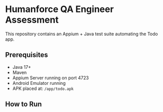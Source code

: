 # Humanforce QA Engineer Assessment

This repository contains an Appium + Java test suite automating the Todo app.

## Prerequisites
- Java 17+
- Maven
- Appium Server running on port 4723
- Android Emulator running
- APK placed at: `/app/todo.apk`

## How to Run